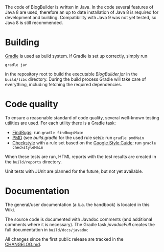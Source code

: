 The code of BlogBuilder is written in Java. In the code several features of Java 8 are used, therefore an up to date installation of Java 8 is required for development and building. Compatibility with Java 9 was not yet tested, so Java 8 is still recommended.


# Building
[Gradle](https://gradle.org/) is used as build system. If Gradle is set up correctly, simply run

    gradle jar

in the repository root to build the executable *BlogBuilder.jar* in the `build/libs` directory. During the build process Gradle will take care of everything, including fetching the required dependencies.


# Code quality
To ensure a reasonable standard of code quality, several well-known testing utilities are used. For each utility there is a Gradle task:

* [FindBugs](http://findbugs.sourceforge.net/): run `gradle findbugsMain`
* [PMD](https://pmd.github.io/) (see *build.gradle* for the used rule sets): run `gradle pmdMain`
* [Checkstyle](http://checkstyle.sourceforge.net/) with a rule set based on the [Google Style Guide](https://google.github.io/styleguide/javaguide.html): run `gradle checkstyleMain`

When these tests are run, HTML reports with the test results are created in the `build/reports` directory.

Unit tests with JUnit are planned for the future, but not yet available.


# Documentation
The general/user documentation (a.k.a. the handbook) is located in this Wiki.

The source code is documented with Javadoc comments (and additional comments where it is necessary). The Gradle task *javadocFull* creates the full documentation in `build/docs/javadoc`

All changes since the first public release are tracked in the [CHANGELOG.md](https://github.com/tortlepp/BlogBuilder/blob/master/CHANGELOG.md).